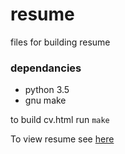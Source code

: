 # resume

files for building resume

### dependancies

* python 3.5
* gnu make

to build cv.html run `make`

To view resume see [here](https://i2p.rocks/cv.html)
